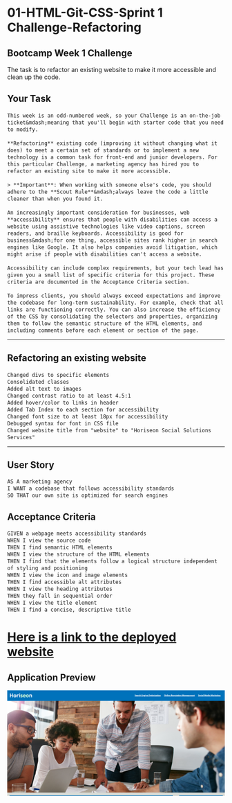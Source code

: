 # 01-HTML-Git-CSS-Sprint 1 Challenge-Refactoring

## Bootcamp Week 1 Challenge

The task is to refactor an existing website to make it more accessible and clean up the code.

## Your Task

```
This week is an odd-numbered week, so your Challenge is an on-the-job ticket&mdash;meaning that you'll begin with starter code that you need to modify.

**Refactoring** existing code (improving it without changing what it does) to meet a certain set of standards or to implement a new technology is a common task for front-end and junior developers. For this particular Challenge, a marketing agency has hired you to refactor an existing site to make it more accessible.

> **Important**: When working with someone else's code, you should adhere to the **Scout Rule**&mdash;always leave the code a little cleaner than when you found it.

An increasingly important consideration for businesses, web **accessibility** ensures that people with disabilities can access a website using assistive technologies like video captions, screen readers, and braille keyboards. Accessibility is good for business&mdash;for one thing, accessible sites rank higher in search engines like Google. It also helps companies avoid litigation, which might arise if people with disabilities can't access a website.

Accessibility can include complex requirements, but your tech lead has given you a small list of specific criteria for this project. These criteria are documented in the Acceptance Criteria section.

To impress clients, you should always exceed expectations and improve the codebase for long-term sustainability. For example, check that all links are functioning correctly. You can also increase the efficiency of the CSS by consolidating the selectors and properties, organizing them to follow the semantic structure of the HTML elements, and including comments before each element or section of the page.
```

---

## Refactoring an existing website

```
Changed divs to specific elements
Consolidated classes
Added alt text to images
Changed contrast ratio to at least 4.5:1
Added hover/color to links in header
Added Tab Index to each section for accessibility
Changed font size to at least 18px for accessibility
Debugged syntax for font in CSS file
Changed website title from "website" to "Horiseon Social Solutions Services"
```

---

## User Story

```
AS A marketing agency
I WANT a codebase that follows accessibility standards
SO THAT our own site is optimized for search engines
```

## Acceptance Criteria

```
GIVEN a webpage meets accessibility standards
WHEN I view the source code
THEN I find semantic HTML elements
WHEN I view the structure of the HTML elements
THEN I find that the elements follow a logical structure independent of styling and positioning
WHEN I view the icon and image elements
THEN I find accessible alt attributes
WHEN I view the heading attributes
THEN they fall in sequential order
WHEN I view the title element
THEN I find a concise, descriptive title
```

# [Here is a link to the deployed website](https://ckim812.github.io/01-HTML-Git-CSS--Sprint-1-Challenge-Refactoring/)

## Application Preview

![alt text](./assets/images/Challenge%201%20Preview.png)
